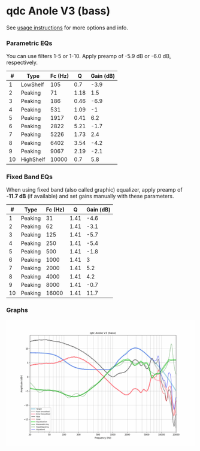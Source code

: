 # qdc Anole V3 (bass)
See [usage instructions](https://github.com/jaakkopasanen/AutoEq#usage) for more options and info.

### Parametric EQs
You can use filters 1-5 or 1-10. Apply preamp of -5.9 dB or -6.0 dB, respectively.

|   # | Type      |   Fc (Hz) |    Q |   Gain (dB) |
|-----|-----------|-----------|------|-------------|
|   1 | LowShelf  |       105 | 0.7  |        -3.9 |
|   2 | Peaking   |        71 | 1.18 |         1.5 |
|   3 | Peaking   |       186 | 0.46 |        -6.9 |
|   4 | Peaking   |       531 | 1.09 |        -1   |
|   5 | Peaking   |      1917 | 0.41 |         6.2 |
|   6 | Peaking   |      2822 | 5.21 |        -1.7 |
|   7 | Peaking   |      5226 | 1.73 |         2.4 |
|   8 | Peaking   |      6402 | 3.54 |        -4.2 |
|   9 | Peaking   |      9067 | 2.19 |        -2.1 |
|  10 | HighShelf |     10000 | 0.7  |         5.8 |

### Fixed Band EQs
When using fixed band (also called graphic) equalizer, apply preamp of **-11.7 dB** (if available) and set gains manually with these parameters.

|   # | Type    |   Fc (Hz) |    Q |   Gain (dB) |
|-----|---------|-----------|------|-------------|
|   1 | Peaking |        31 | 1.41 |        -4.6 |
|   2 | Peaking |        62 | 1.41 |        -3.1 |
|   3 | Peaking |       125 | 1.41 |        -5.7 |
|   4 | Peaking |       250 | 1.41 |        -5.4 |
|   5 | Peaking |       500 | 1.41 |        -1.8 |
|   6 | Peaking |      1000 | 1.41 |         3   |
|   7 | Peaking |      2000 | 1.41 |         5.2 |
|   8 | Peaking |      4000 | 1.41 |         4.2 |
|   9 | Peaking |      8000 | 1.41 |        -0.7 |
|  10 | Peaking |     16000 | 1.41 |        11.7 |

### Graphs
![](./qdc%20Anole%20V3%20(bass).png)
